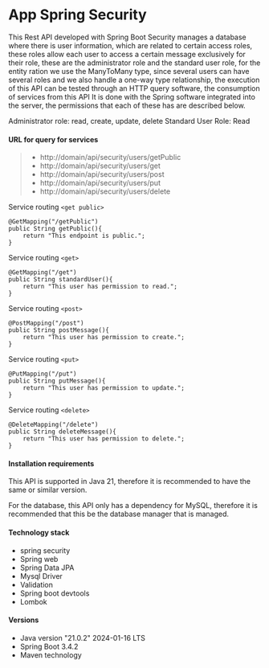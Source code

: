 # App Spring Security

This Rest API developed with Spring Boot Security manages a database where there is user information, which are related to certain access roles, these roles allow each user to access a certain message exclusively for their role, these are the administrator role and the standard user role, for the entity ration we use the ManyToMany type, since several users can have several roles and we also handle a one-way type relationship, the execution of this API can be tested through an HTTP query software, the consumption of services from this API It is done with the Spring software integrated into the server, the permissions that each of these has are described below.

Administrator role: read, create, update, delete
Standard User Role: Read

#### URL for query for services
>
> - http://domain/api/security/users/getPublic
> - http://domain/api/security/users/get
> - http://domain/api/security/users/post
> - http://domain/api/security/users/put
> - http://domain/api/security/users/delete


Service routing `<get public>`

    
    @GetMapping("/getPublic")
    public String getPublic(){
        return "This endpoint is public.";
    }
    

Service routing `<get>`

    
    @GetMapping("/get")
    public String standardUser(){
        return "This user has permission to read.";
    }
    

Service routing `<post>`

    
    @PostMapping("/post")
    public String postMessage(){
        return "This user has permission to create.";
    }
    

Service routing `<put>`

    
    @PutMapping("/put")
    public String putMessage(){
        return "This user has permission to update.";
    }
    

Service routing `<delete>`

    
    @DeleteMapping("/delete")
    public String deleteMessage(){
        return "This user has permission to delete.";
    }
    

#### Installation requirements

This API is supported in Java 21, therefore it is recommended to have the same or similar version.

For the database, this API only has a dependency for MySQL, therefore it is recommended that this be the database manager that is managed.

#### Technology stack

- spring security
- Spring web
- Spring Data JPA
- Mysql Driver
- Validation
- Spring boot devtools
- Lombok

#### Versions
- Java version "21.0.2" 2024-01-16 LTS
- Spring Boot 3.4.2
- Maven technology
